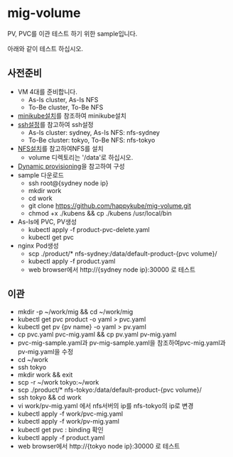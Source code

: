 # mig-volume
PV, PVC를 이관 테스트 하기 위한 sample입니다.   

아래와 같이 테스트 하십시오.    
## 사전준비
- VM 4대를 준비합니다.   
  - As-Is cluster, As-Is NFS 
  - To-Be cluster, To-Be NFS
- [minikube설치](https://happycloud-lee.tistory.com/20?category=832243)를 참조하여 minikube설치  
- [ssh설정](https://happycloud-lee.tistory.com/145?category=893924)를 참고하여 ssh설정  
  - As-Is cluster: sydney, As-Is NFS: nfs-sydney
  - To-Be cluster: tokyo, To-Be NFS: nfs-tokyo
- [NFS설치](https://happycloud-lee.tistory.com/46?category=832247)를 참고하여NFS를 설치   
  - volume 디렉토리는 '/data'로 하십시오.  
- [Dynamic provisioning](https://happycloud-lee.tistory.com/178?category=832243)을 참고하여 구성   
- sample 다운로드   
  - ssh root@{sydney node ip} 
  - mkdir work
  - cd work
  - git clone https://github.com/happykube/mig-volume.git
  - chmod +x ./kubens && cp ./kubens /usr/local/bin 
- As-Is에 PVC, PV생성    
  - kubectl apply -f product-pvc-delete.yaml 
  - kubectl get pvc 
- nginx Pod생성  
  - scp ./product/* nfs-sydney:/data/default-product-{pvc volume}/
  - kubectl apply -f product.yaml
  - web browser에서 http://{sydney node ip}:30000 로 테스트   

## 이관  
- mkdir -p ~/work/mig && cd ~/work/mig
- kubectl get pvc product -o yaml > pvc.yaml
- kubectl get pv {pv name} -o yaml > pv.yaml 
- cp pvc.yaml pvc-mig.yaml && cp pv.yaml pv-mig.yaml
- pvc-mig-sample.yaml과 pv-mig-sample.yaml을 참조하여pvc-mig.yaml과pv-mig.yaml을 수정
- cd ~/work
- ssh tokyo
- mkdir work && exit 
- scp -r \~/work tokyo:\~/work
- scp ./product/* nfs-tokyo:/data/default-product-{pvc volume}/
- ssh tokyo && cd work
- vi work/pv-mig.yaml 에서 nfs서버의 ip를 nfs-tokyo의 ip로 변경 
- kubectl apply -f work/pvc-mig.yaml
- kubectl apply -f work/pv-mig.yaml
- kubectl get pvc : binding 확인 
- kubectl apply -f product.yaml 
- web browser에서 http://{tokyo node ip}:30000 로 테스트
